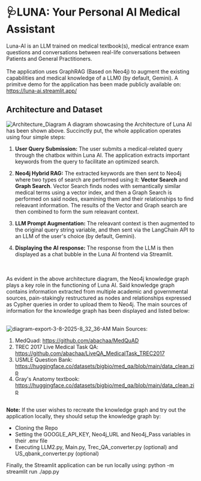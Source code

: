 # 🩺LUNA: Your Personal AI Medical Assistant

Luna-AI is an LLM trained on medical textbook(s), medical entrance exam questions and conversations between real-life conversations between Patients and General Practitioners.
<br/><br/>
The application uses GraphRAG (Based on Neo4j) to augment the existing capabilities and medical knowledge of a LLM0 (by default, Gemini). A primitve demo for the application has been made publicly available on:
<br/>https://luna-ai.streamlit.app/
## Architecture and Dataset
![Architecture_Diagram](https://github.com/user-attachments/assets/2c474742-0f1e-4920-bde1-626461facef6)
A diagram showcasing the Architecture of Luna AI has been shown above. Succinctly put, the whole application operates using four simple steps:
<br/>
1) <b>User Query Submission:</b> The user submits a medical-related query through the chatbox within Luna AI. The application extracts important keywords from the query to facilitate an optimized search.
   
2) <b>Neo4j Hybrid RAG:</b> The extracted keywords are then sent to Neo4j where two types of search are performed using it: <b>Vector Search</b> and <b>Graph Search</b>. Vector Search finds nodes with semantically similar medical terms using a vector index, and then a Graph Search is performed on said nodes, examining them and their relationships to find releavant information. The results of the Vector and Graph search are then combined to form the sum releavant context.
   
3) <b>LLM Prompt Augmentation:</b> The releavant context is then augmented to the original query string variable, and then sent via the LangChain API to an LLM of the user's choice (by default, Gemini).

4) <b>Displaying the AI response:</b> The response from the LLM is then displayed as a chat bubble in the Luna AI frontend via Streamlit.
<br/>
<br/>
As evident in the above architecture diagram, the Neo4j knowledge graph plays a key role in the functioning of Luna AI. Said knowledge graph contains information extracted from multiple academic and governmental sources, pain-stakingly restructured as nodes and relationships expressed as Cypher queries in order to upload them to Neo4j. The main sources of information for the knowledge graph has been displayed and listed below:<br/><br/>

![diagram-export-3-8-2025-8_32_36-AM](https://github.com/user-attachments/assets/549aa491-b54f-475f-94e6-cda1066d4b35)
Main Sources:
1) MedQuad: https://github.com/abachaa/MedQuAD
2) TREC 2017 Live Medical Task QA: https://github.com/abachaa/LiveQA_MedicalTask_TREC2017
3) USMLE Question Bank: https://huggingface.co/datasets/bigbio/med_qa/blob/main/data_clean.zip
4) Gray's Anatomy textbook: https://huggingface.co/datasets/bigbio/med_qa/blob/main/data_clean.zip
<br/>
<b>Note:</b> If the user wishes to recreate the knowledge graph and try out the application locally, they should setup the knowledge graph by:

- Cloning the Repo
- Setting the GOOGLE_API_KEY, Neo4j_URL and Neo4j_Pass variables in their .env file
- Executing LLM2.py, Main.py, Trec_QA_converter.py (optional) and US_qbank_converter.py (optional)

Finally, the Streamlit application can be run locally using:
 python -m streamlit run ./app.py
